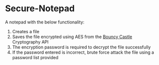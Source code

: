# Secure-Notepad

A notepad with the below functionality:

1. Creates a file
2. Saves the file encrypted using AES from the [Bouncy Castle](https://www.bouncycastle.org/java.html) Cryptography API
3. The encryption password is required to decrypt the file successfully
4. If the password entered is incorrect, brute force attack the file using a password list provided


